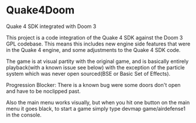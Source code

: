 # Quake4Doom
Quake 4 SDK integrated with Doom 3


This project is a code integration of the Quake 4 SDK against the Doom 3 GPL codebase. 
This means this includes new engine side features that were in the Quake 4 engine,
and some adjustments to the Quake 4 SDK code.

The game is at visual partity with the original game, and is basically entirely playback(with a known issue see below) with the exception of the particle system which was never open sourced(BSE or Basic Set of Effects).

Progression Blocker:
There is a known bug were some doors don't open and have to be noclipped past. 

Also the main menu works visually, but when you hit one button on the main menu it goes black, to start a game simply type devmap game/airdefense1 in the console. 
